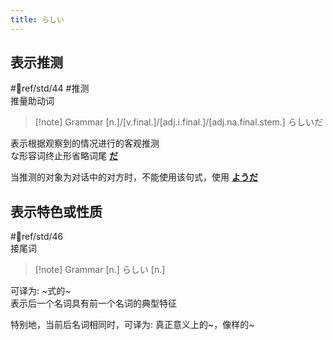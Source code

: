 ```yaml
---
title: らしい
---
```

## 表示推测

 #📖ref/std/44 #推测  
推量助动词  

> [!note] Grammar
> [n.]/[v.final.]/[adj.i.final.]/[adj.na.final.stem.] らしいだ

表示根据观察到的情况进行的客观推测  
な形容词终止形省略词尾 [**だ**](だ.md)  

当推测的对象为对话中的对方时，不能使用该句式，使用 [**ようだ**](../9.sentence_pattern/よう.md#表示主观推测)  

## 表示特色或性质

 #📖ref/std/46  
接尾词  
> [!note] Grammar
> [n.] らしい [n.]

可译为: ~式的~  
表示后一个名词具有前一个名词的典型特征  

特别地，当前后名词相同时，可译为: 真正意义上的~，像样的~  
